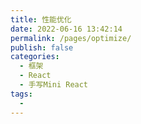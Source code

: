 ```yaml
---
title: 性能优化
date: 2022-06-16 13:42:14
permalink: /pages/optimize/
publish: false
categories:
  - 框架
  - React
  - 手写Mini React
tags:
  - 
---
```

